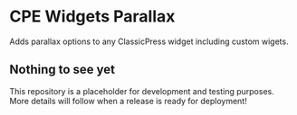 # CPE Widgets Parallax
Adds parallax options to any ClassicPress widget including custom wigets.


## Nothing to see yet
This repository is a placeholder for development and testing purposes. More details will follow when a release is ready for deployment!
